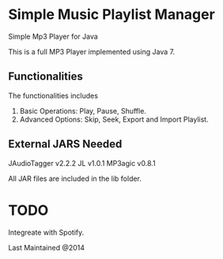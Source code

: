 # Simple Music Playlist Manager
Simple Mp3 Player for Java

This is a full MP3 Player implemented using Java 7. 

## Functionalities
The functionalities includes
1. Basic Operations: Play, Pause, Shuffle.
2. Advanced Options: Skip, Seek, Export and Import Playlist.


## External JARS Needed
JAudioTagger v2.2.2
JL v1.0.1
MP3agic v0.8.1

All JAR files are included in the lib folder.

# TODO
Integreate with Spotify. 


Last Maintained @2014
